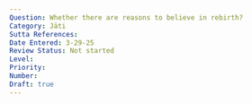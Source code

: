 ```yaml
---
Question: Whether there are reasons to believe in rebirth?
Category: Jāti
Sutta References:
Date Entered: 3-29-25
Review Status: Not started
Level: 
Priority: 
Number: 
Draft: true
---
```

